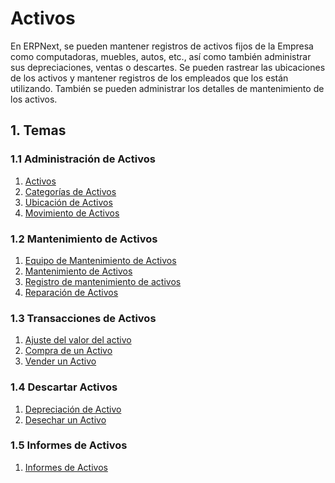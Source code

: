 <!-- add-breadcrumbs -->
# Activos

En ERPNext, se pueden mantener registros de activos fijos de la Empresa como computadoras, muebles, autos, etc., así como también administrar sus depreciaciones, ventas o descartes. Se pueden rastrear las ubicaciones de los activos y mantener registros de los empleados que los están utilizando. También se pueden administrar los detalles de mantenimiento de los activos. 

## 1. Temas

### 1.1 Administración de Activos
1. [Activos](/docs/user/manual/es/asset/asset)
1. [Categorías de Activos](/docs/user/manual/es/asset/asset-category)
1. [Ubicación de Activos](/docs/user/manual/es/asset/asset-location)
1. [Movimiento de Activos](/docs/user/manual/es/asset/asset-movement)

### 1.2 Mantenimiento de Activos
1. [Equipo de Mantenimiento de Activos](/docs/user/manual/es/asset/asset-maintenance-team)
1. [Mantenimiento de Activos](/docs/user/manual/es/asset/asset-maintenance)
1. [Registro de mantenimiento de activos](/docs/user/manual/es/asset/asset-maintenance-log)
1. [Reparación de Activos](/docs/user/manual/es/asset/asset-repair)

### 1.3 Transacciones de Activos
1. [Ajuste del valor del activo](/docs/user/manual/es/asset/asset-value-adjustment)
1. [Compra de un Activo](/docs/user/manual/es/asset/purchasing-an-asset)
1. [Vender un Activo](/docs/user/manual/es/asset/selling-an-asset)

### 1.4 Descartar Activos
1. [Depreciación de Activo](/docs/user/manual/es/asset/asset-depreciation)
1. [Desechar un Activo](/docs/user/manual/es/asset/scrapping-an-asset)

### 1.5 Informes de Activos
1. [Informes de Activos](/docs/user/manual/es/asset/asset-reports)

